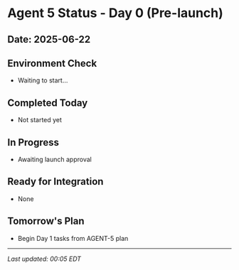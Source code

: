 # Agent 5 Status - Day 0 (Pre-launch)

## Date: 2025-06-22

## Environment Check
- Waiting to start...

## Completed Today
- Not started yet

## In Progress
- Awaiting launch approval

## Ready for Integration
- None

## Tomorrow's Plan
- Begin Day 1 tasks from AGENT-5 plan

---
*Last updated: 00:05 EDT*
